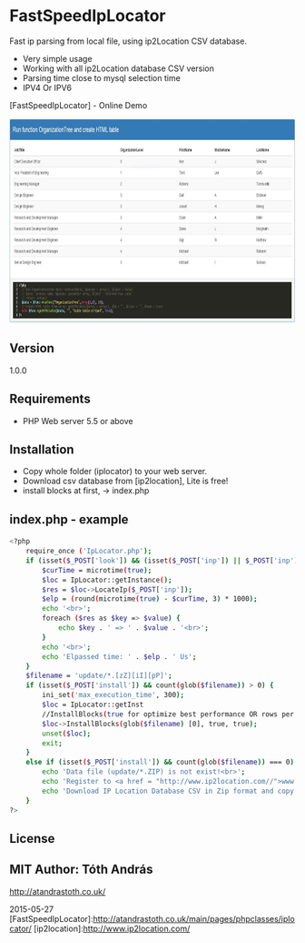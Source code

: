 ﻿FastSpeedIpLocator
==================

Fast ip parsing from local file, using ip2Location CSV database.

- Very simple usage
- Working with all ip2Location database CSV version
- Parsing time close to mysql selection time
- IPV4 Or IPV6

[FastSpeedIpLocator] - Online Demo 

<img src = "capture.jpg" width="640" height="360"/>

Version
----

1.0.0

Requirements
----
- PHP Web server 5.5 or above

Installation
----
- Copy whole folder (iplocator) to your web server.
- Download csv database from [ip2location], Lite is free!
- install blocks at first, -> index.php

index.php - example
--------------

```sh
<?php
	require_once ('IpLocator.php');
	if (isset($_POST['look']) && (isset($_POST['inp']) || $_POST['inp'] != '')) {
    	$curTime = microtime(true);
    	$loc = IpLocator::getInstance();
    	$res = $loc->LocateIp($_POST['inp']);
    	$elp = (round(microtime(true) - $curTime, 3) * 1000);
    	echo '<br>';
    	foreach ($res as $key => $value) {
        	echo $key . ' => ' . $value . '<br>';
    	}
    	echo '<br>';
    	echo 'Elpassed time: ' . $elp . ' Us';
	}
	$filename = 'update/*.[zZ][iI][pP]';
	if (isset($_POST['install']) && count(glob($filename)) > 0) {
		ini_set('max_execution_time', 300);
    	$loc = IpLocator::getInst	            
    	//InstallBlocks(true for optimize best performance OR rows per indexed file, true for delete temp files);15.6965
    	$loc->InstallBlocks(glob($filename) [0], true, true);
    	unset($loc);
    	exit;
	} 
	else if (isset($_POST['install']) && count(glob($filename)) === 0) {
    	echo 'Data file (update/*.ZIP) is not exist!<br>';
    	echo 'Register to <a href = "http://www.ip2location.com//">www.ip2location.com</a><br>';
    	echo 'Download IP Location Database CSV in Zip format and copy to update folder.';
	}
?>
```

License
----
MIT
Author: Tóth András
---
http://atandrastoth.co.uk/

2015-05-27
[FastSpeedIpLocator]:http://atandrastoth.co.uk/main/pages/phpclasses/iplocator/
[ip2location]:http://www.ip2location.com/


